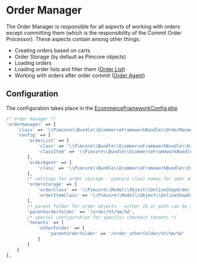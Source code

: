 # Order Manager
The Order Manager is responsible for all aspects of working with orders except committing them (which is the 
responsibility of the Commit Order Processor). These aspects contain among other things:
* Creating orders based on carts
* Order Storage (by default as Pimcore objects)
* Loading orders 
* Loading order lists and filter them ([Order List](./01_Working_with_Order_Lists.md))
* Working with orders after order commit ([Order Agent](./02_Working_with_Order_Agent.md)) 


## Configuration
The configuration takes place in the [EcommerceFrameworkConfig.php](https://github.com/pimcore/pimcore/blob/master/pimcore/lib/Pimcore/Bundle/EcommerceFrameworkBundle/install/EcommerceFrameworkConfig_sample.php#L649)
```php
/* order manager */
'ordermanager' => [
    'class' => '\\Pimcore\\Bundle\\EcommerceFrameworkBundle\\OrderManager\\OrderManager',
    'config' => [
        'orderList' => [
            'class' => '\\Pimcore\\Bundle\\EcommerceFrameworkBundle\\OrderManager\\Order\\Listing',
            'classItem' => '\\Pimcore\\Bundle\\EcommerceFrameworkBundle\\OrderManager\\Order\\Listing\\Item'
        ],
        'orderAgent' => [
            'class' => '\\Pimcore\\Bundle\\EcommerceFrameworkBundle\\OrderManager\\Order\\Agent'
        ],
        /* settings for order storage - pimcore class names for oder and order items */
        'orderstorage' => [
            'orderClass' => '\\Pimcore\\Model\\Object\\OnlineShopOrder',
            'orderItemClass' => '\\Pimcore\\Model\\Object\\OnlineShopOrderItem'
        ],
        /* parent folder for order objects - either ID or path can be specified. path is parsed by strftime. */
        'parentorderfolder' => '/order/%Y/%m/%d',
        /* special configuration for specific checkout tenants */
        'tenants' => [
            'otherFolder' => [
                'parentorderfolder' => '/order_otherfolder/%Y/%m/%d'
            ]
        ]
    ]
],
```